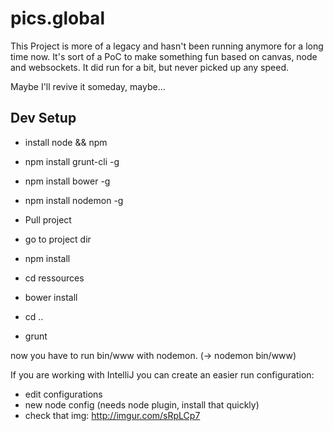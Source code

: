 # pics.global
This Project is more of a legacy and hasn't been running anymore for a long time now. It's sort of a PoC to make something fun based on canvas, node and websockets. It did run for a bit, but never picked up any speed.

Maybe I'll revive it someday, maybe...

## Dev Setup
- install node && npm
- npm install grunt-cli -g
- npm install bower -g
- npm install nodemon -g

- Pull project
- go to project dir
- npm install
- cd ressources
- bower install
- cd ..
- grunt

now you have to run bin/www with nodemon. (-> nodemon bin/www)

If you are working with IntelliJ you can create an easier run configuration:
- edit configurations
- new node config (needs node plugin, install that quickly)
- check that img: http://imgur.com/sRpLCp7
